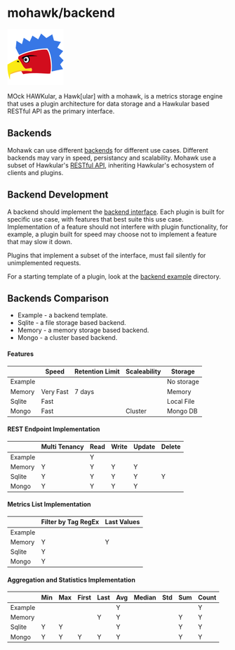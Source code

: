 

# mohawk/backend

![Mohawk](/images/logo-128.png?raw=true "Mohawk Logo")

MOck HAWKular, a Hawk[ular] with a mohawk, is a metrics storage engine that uses a plugin architecture for data storage and a Hawkular based RESTful API as the primary interface.

## Backends

Mohawk can use different [backends](/backend) for different use cases. Different backends may vary in speed, persistancy and scalability. Mohawk use a subset of Hawkular's [RESTful API](/examples/REST.md), inheriting Hawkular's echosystem of clients and plugins.

## Backend Development

A backend should implement the [backend interface](/backend/backend.go). Each plugin is built for specific use case,
with features that best suite this use case. Implementation of a feature should not interfere
with plugin functionality, for example, a plugin built for speed may choose not to implement a feature that
may slow it down.

Plugins that implement a subset of the interface, must fail silently for unimplemented requests.

For a starting template of a plugin, look at the [backend example](/backend/example) directory.

## Backends Comparison

  - Example - a backend template.
  - Sqlite  - a file storage based backend.
  - Memory  - a memory storage based backend.
  - Mongo   - a cluster based backend.

#### Features

|                  | Speed         | Retention Limit | Scaleability  | Storage          |
|------------------|---------------|-----------------|---------------|------------------|
| Example          |               |                 |               | No storage       |
| Memory           | Very Fast     | 7 days          |               | Memory           |
| Sqlite           | Fast          |                 |               | Local File       |
| Mongo            | Fast          |                 | Cluster       | Mongo DB         |

#### REST Endpoint Implementation

|                  | Multi Tenancy | Read| Write | Update | Delete |
|------------------|---------------|-----|-------|--------|--------|
| Example          |               | Y   |       |        |        |
| Memory           | Y             | Y   | Y     | Y      |        |
| Sqlite           | Y             | Y   | Y     | Y      | Y      |
| Mongo            | Y             | Y   | Y     | Y      |        |

#### Metrics List Implementation

|                  | Filter by Tag RegEx | Last Values |
|------------------|---------------------|-------------|
| Example          |                     |             |
| Memory           | Y                   | Y           |
| Sqlite           | Y                   |             |
| Mongo            | Y                   |             |

#### Aggregation and Statistics Implementation

|                  | Min | Max| First | Last | Avg | Median | Std | Sum | Count |
|------------------|-----|----|-------|------|-----|--------|-----|-----|-------|
| Example          |     |    |       |      | Y   |        |     |     | Y     |
| Memory           |     |    |       | Y    | Y   |        |     | Y   | Y     |
| Sqlite           | Y   | Y  |       |      | Y   |        |     | Y   | Y     |
| Mongo            | Y   | Y  | Y     | Y    | Y   |        |     | Y   | Y     |
